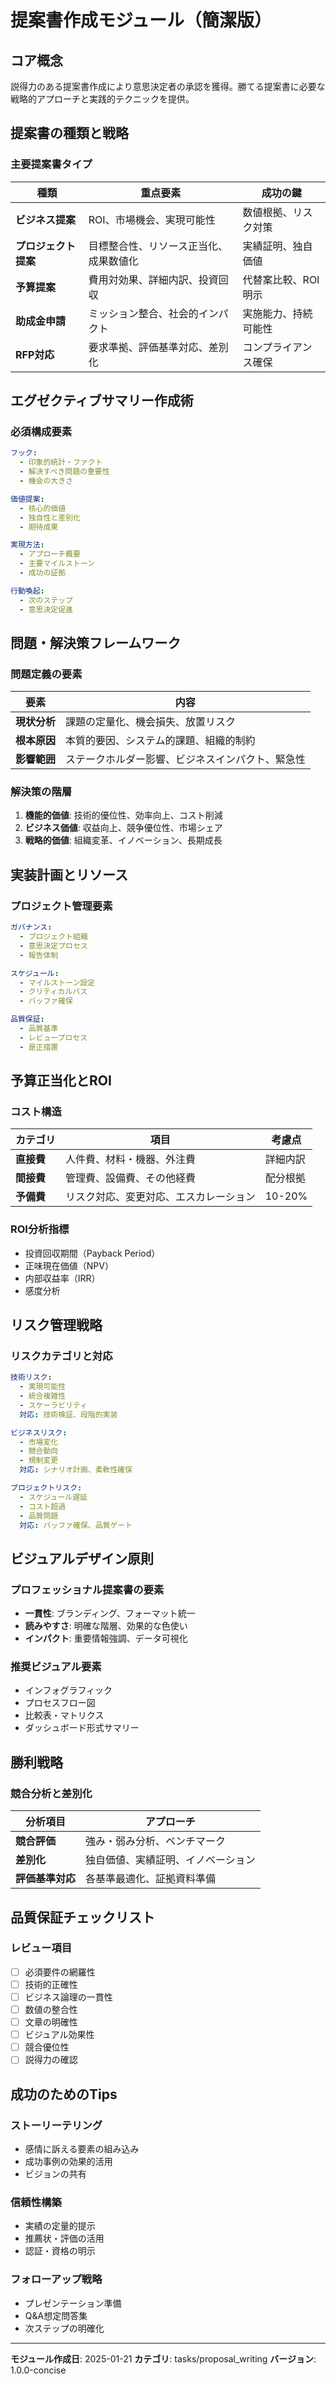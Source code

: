 # 提案書作成モジュール（簡潔版）

## コア概念
説得力のある提案書作成により意思決定者の承認を獲得。勝てる提案書に必要な戦略的アプローチと実践的テクニックを提供。

## 提案書の種類と戦略

### 主要提案書タイプ
| 種類 | 重点要素 | 成功の鍵 |
|------|----------|----------|
| **ビジネス提案** | ROI、市場機会、実現可能性 | 数値根拠、リスク対策 |
| **プロジェクト提案** | 目標整合性、リソース正当化、成果数値化 | 実績証明、独自価値 |
| **予算提案** | 費用対効果、詳細内訳、投資回収 | 代替案比較、ROI明示 |
| **助成金申請** | ミッション整合、社会的インパクト | 実施能力、持続可能性 |
| **RFP対応** | 要求準拠、評価基準対応、差別化 | コンプライアンス確保 |

## エグゼクティブサマリー作成術

### 必須構成要素
```yaml
フック:
  - 印象的統計・ファクト
  - 解決すべき問題の重要性
  - 機会の大きさ

価値提案:
  - 核心的価値
  - 独自性と差別化
  - 期待成果

実現方法:
  - アプローチ概要
  - 主要マイルストーン
  - 成功の証拠

行動喚起:
  - 次のステップ
  - 意思決定促進
```

## 問題・解決策フレームワーク

### 問題定義の要素
| 要素 | 内容 |
|------|------|
| **現状分析** | 課題の定量化、機会損失、放置リスク |
| **根本原因** | 本質的要因、システム的課題、組織的制約 |
| **影響範囲** | ステークホルダー影響、ビジネスインパクト、緊急性 |

### 解決策の階層
1. **機能的価値**: 技術的優位性、効率向上、コスト削減
2. **ビジネス価値**: 収益向上、競争優位性、市場シェア
3. **戦略的価値**: 組織変革、イノベーション、長期成長

## 実装計画とリソース

### プロジェクト管理要素
```yaml
ガバナンス:
  - プロジェクト組織
  - 意思決定プロセス
  - 報告体制

スケジュール:
  - マイルストーン設定
  - クリティカルパス
  - バッファ確保

品質保証:
  - 品質基準
  - レビュープロセス
  - 是正措置
```

## 予算正当化とROI

### コスト構造
| カテゴリ | 項目 | 考慮点 |
|----------|------|------|
| **直接費** | 人件費、材料・機器、外注費 | 詳細内訳 |
| **間接費** | 管理費、設備費、その他経費 | 配分根拠 |
| **予備費** | リスク対応、変更対応、エスカレーション | 10-20% |

### ROI分析指標
- 投資回収期間（Payback Period）
- 正味現在価値（NPV）
- 内部収益率（IRR）
- 感度分析

## リスク管理戦略

### リスクカテゴリと対応
```yaml
技術リスク:
  - 実現可能性
  - 統合複雑性
  - スケーラビリティ
  対応: 技術検証、段階的実装

ビジネスリスク:
  - 市場変化
  - 競合動向
  - 規制変更
  対応: シナリオ計画、柔軟性確保

プロジェクトリスク:
  - スケジュール遅延
  - コスト超過
  - 品質問題
  対応: バッファ確保、品質ゲート
```

## ビジュアルデザイン原則

### プロフェッショナル提案書の要素
- **一貫性**: ブランディング、フォーマット統一
- **読みやすさ**: 明確な階層、効果的な色使い
- **インパクト**: 重要情報強調、データ可視化

### 推奨ビジュアル要素
- インフォグラフィック
- プロセスフロー図
- 比較表・マトリクス
- ダッシュボード形式サマリー

## 勝利戦略

### 競合分析と差別化
| 分析項目 | アプローチ |
|----------|------------|
| **競合評価** | 強み・弱み分析、ベンチマーク |
| **差別化** | 独自価値、実績証明、イノベーション |
| **評価基準対応** | 各基準最適化、証拠資料準備 |

## 品質保証チェックリスト

### レビュー項目
- [ ] 必須要件の網羅性
- [ ] 技術的正確性
- [ ] ビジネス論理の一貫性
- [ ] 数値の整合性
- [ ] 文章の明確性
- [ ] ビジュアル効果性
- [ ] 競合優位性
- [ ] 説得力の確認

## 成功のためのTips

### ストーリーテリング
- 感情に訴える要素の組み込み
- 成功事例の効果的活用
- ビジョンの共有

### 信頼性構築
- 実績の定量的提示
- 推薦状・評価の活用
- 認証・資格の明示

### フォローアップ戦略
- プレゼンテーション準備
- Q&A想定問答集
- 次ステップの明確化

---
**モジュール作成日**: 2025-01-21
**カテゴリ**: tasks/proposal_writing
**バージョン**: 1.0.0-concise